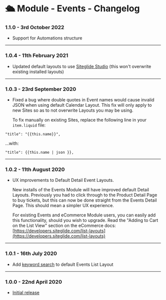 # 🛳️ Module - Events - Changelog

### 1.1.0 - 3rd October 2022

* Support for Automations structure

***

### 1.0.4 - 11th February 2021

* Updated default layouts to use [Siteglide Studio](https://help.siteglide.com/article/135-studio-by-siteglide-introduction) (this won't overwrite existing installed layouts)

***

### 1.0.3 - 23rd September 2020

*   Fixed a bug where double quotes in Event names would cause invalid JSON when using default Calendar Layout. This fix will only apply to new Sites so as to not overwrite Layouts you may be using.

    To fix manually on existing Sites, replace the following line in your `item.liquid` file:

`"title": "{{this.name}}",`

...with:

`"title": {{this.name | json }},`

***

### 1.0.2 - 11th August 2020

*   UX improvements to Default Detail Event Layouts.

    New installs of the Events Module will have improved default Detail Layouts. Previously you had to click through to the Product Detail Page to buy tickets, but this can now be done straight from the Events Detail Page. This should mean a simpler UX experience.

    For existing Events and eCommerce Module users, you can easily add this functionality, should you wish to upgrade. Read the "Adding to Cart on the List View" section on the eCommerce docs: [https://developers.siteglide.com/list-layouts](https://developers.siteglide.com/list-layouts)

***

### 1.0.1 - 16th July 2020

* Add [keyword search](https://developers.siteglide.com/browse-events-by-keyword) to default Events List Layout

***

### 1.0.0 - 22nd April 2020

* [Initial release](https://help.siteglide.com/article/133-modules-getting-started)
